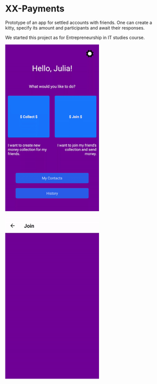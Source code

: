 # XX-Payments
Prototype of an app for settled accounts with friends. 
One can create a kitty, specify its amount and participants and await their responses. 

We started this project as for Entrepreneurship in IT studies course.

![](collect-small.gif)
![](join-small.gif)
